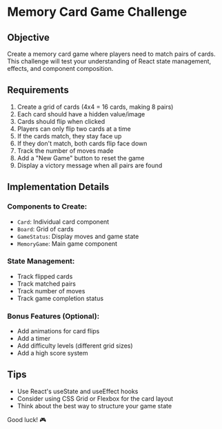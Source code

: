 # Memory Card Game Challenge

## Objective
Create a memory card game where players need to match pairs of cards. This challenge will test your understanding of React state management, effects, and component composition.

## Requirements

1. Create a grid of cards (4x4 = 16 cards, making 8 pairs)
2. Each card should have a hidden value/image
3. Cards should flip when clicked
4. Players can only flip two cards at a time
5. If the cards match, they stay face up
6. If they don't match, both cards flip face down
7. Track the number of moves made
8. Add a "New Game" button to reset the game
9. Display a victory message when all pairs are found

## Implementation Details

### Components to Create:
- `Card`: Individual card component
- `Board`: Grid of cards
- `GameStatus`: Display moves and game state
- `MemoryGame`: Main game component

### State Management:
- Track flipped cards
- Track matched pairs
- Track number of moves
- Track game completion status

### Bonus Features (Optional):
- Add animations for card flips
- Add a timer
- Add difficulty levels (different grid sizes)
- Add a high score system

## Tips
- Use React's useState and useEffect hooks
- Consider using CSS Grid or Flexbox for the card layout
- Think about the best way to structure your game state

Good luck! 🎮
